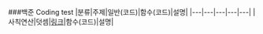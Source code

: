 ###백준 Coding test
|분류|주제|일반(코드)|함수(코드)|설명|
|---|---|---|---|---|
|사칙연산|덧셈|[링크](https://www.acmicpc.net/source/51271660)|함수(코드)|설명|
